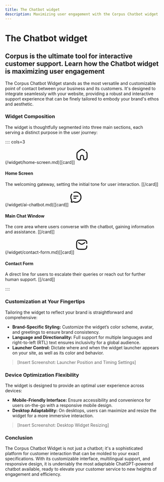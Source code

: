 ```yaml
---
title: The Chatbot widget
description: Maximizing user engagement with the Corpus Chatbot widget
---
```


# The Chatbot widget
## Corpus is the ultimate tool for interactive customer support. Learn how the Chatbot widget is maximizing user engagement

The Corpus Chatbot Widget stands as the most versatile and customizable point of contact between your business and its customers. It's designed to integrate seamlessly with your website, providing a robust and interactive support experience that can be finely tailored to embody your brand's ethos and aesthetic.

### Widget Composition

The widget is thoughtfully segmented into three main sections, each serving a distinct purpose in the user journey:

:::: cols=3

(/widget/home-screen.md)[[card]]
<svg xmlns="http://www.w3.org/2000/svg" viewBox="0 0 24 24" fill="none" stroke="currentColor" stroke-width="2" stroke-linecap="round" style="width:40px;height:40px;margin-bottom:10px">
<path d="M17 4.00486C14.7988 2.2705 13.4921 1.40332 12 1.40332C10.2461 1.40332 8.74843 2.60147 5.75306 4.99776L5.5487 5.16125C3.90733 6.47434 3.08665 7.13089 2.6045 8.02015C2.52697 8.16316 2.45646 8.30987 2.39322 8.45975C2.00002 9.39176 2.00002 10.4428 2.00002 12.5447V17.0002C2.00002 19.7616 4.23859 22.0002 7.00002 22.0002C8.10458 22.0002 9.00002 21.1048 9.00002 20.0002V16.0001C9.00002 14.3433 10.3432 13.0001 12 13.0001C13.6569 13.0001 15 14.3433 15 16.0001V20.0002C15 21.1048 15.8954 22.0002 17 22.0002C19.7614 22.0002 22 19.7616 22 17.0002V12.5447C22 10.4428 22 9.39176 21.6068 8.45975C21.5436 8.30987 21.4731 8.16316 21.3955 8.02015C21.0976 7.47061 20.6703 7.00994 20 6.42827"></path>
</svg>

#### Home Screen
The welcoming gateway, setting the initial tone for user interaction.
[[/card]]


(/widget/ai-chatbot.md)[[card]]
<svg xmlns="http://www.w3.org/2000/svg" viewBox="0 0 24 24" fill="none" stroke="currentColor" stroke-width="2" stroke-linecap="round" style="width:40px;height:40px;margin-bottom:10px">
<path d="M4 5.99902C2.74418 7.67051 2 9.74835 2 12C2 13.499 2.33015 14.921 2.9214 16.1973C3.38829 17.2052 3.83022 18.0644 3.50454 19.1977C3.34789 19.7429 2.95529 20.2798 2.90866 20.8475C2.85534 21.4967 3.42708 22.0228 4.06965 21.9157C5.3779 21.6977 6.0076 20.6574 7.52552 21.0144C7.69003 21.0531 8.11879 21.2065 8.97627 21.5132C9.88354 21.8377 10.8606 22 12 22C17.5228 22 22 17.5228 22 12C22 6.47715 17.5228 2 12 2C10.5778 2 9.22492 2.29689 8 2.83209M8 10H16M8 14H12"></path>
</svg>

#### Main Chat Window
The core area where users converse with the chatbot, gaining information and assistance.
[[/card]]


(/widget/contact-form.md)[[card]]
<svg xmlns="http://www.w3.org/2000/svg" viewBox="0 0 24 24" fill="none" stroke="currentColor" stroke-width="2" stroke-linecap="round" style="width:40px;height:40px;margin-bottom:10px">
<path d="M22 9.5V9V9C22 8.07099 22 7.60649 21.9384 7.21783C21.5996 5.07837 19.9216 3.40042 17.7822 3.06156C17.3935 3 16.929 3 16 3H10C7.19974 3 5.79961 3 4.73005 3.54497C3.78924 4.02433 3.02433 4.78924 2.54497 5.73005C2 6.79961 2 8.19974 2 11V13C2 15.8003 2 17.2004 2.54497 18.27C3.02433 19.2108 3.78924 19.9757 4.73005 20.455C5.79961 21 7.19974 21 10 21H16C16.929 21 17.3935 21 17.7822 20.9384C19.9216 20.5996 21.5996 18.9216 21.9384 16.7822C22 16.3935 22 15.929 22 15V15V14.5M18 8L17 8.66667L16.4376 9.0416C14.8338 10.1108 14.0319 10.6454 13.1652 10.8531C12.3992 11.0366 11.6008 11.0366 10.8348 10.8531C9.96808 10.6454 9.16618 10.1108 7.5624 9.0416L7 8.66667L6 8"></path>
</svg>

#### Contact Form
A direct line for users to escalate their queries or reach out for further human support.
[[/card]]

::::


### Customization at Your Fingertips

Tailoring the widget to reflect your brand is straightforward and comprehensive:

- **Brand-Specific Styling:** Customize the widget’s color scheme, avatar, and greetings to ensure brand consistency.
- **Language and Directionality:** Full support for multiple languages and right-to-left (RTL) text ensures inclusivity for a global audience.
- **Launcher Control:** Dictate where and when the widget launcher appears on your site, as well as its color and behavior.

> [Insert Screenshot: Launcher Position and Timing Settings]

### Device Optimization Flexibility

The widget is designed to provide an optimal user experience across devices:

- **Mobile-Friendly Interface:** Ensure accessibility and convenience for users on-the-go with a responsive mobile design.
- **Desktop Adaptability:** On desktops, users can maximize and resize the widget for a more immersive interaction.

> [Insert Screenshot: Desktop Widget Resizing]

### Conclusion

The Corpus Chatbot Widget is not just a chatbot; it's a sophisticated platform for customer interaction that can be molded to your exact specifications. With its customizable interface, multilingual support, and responsive design, it is undeniably the most adaptable ChatGPT-powered chatbot available, ready to elevate your customer service to new heights of engagement and efficiency.
